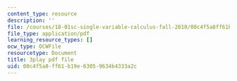 ```yaml
---
content_type: resource
description: ''
file: /courses/18-01sc-single-variable-calculus-fall-2010/00c4f5a8ff61b19e63059634b4333a2c_aeQA5d3gZTI.pdf
file_type: application/pdf
learning_resource_types: []
ocw_type: OCWFile
resourcetype: Document
title: 3play pdf file
uid: 00c4f5a8-ff61-b19e-6305-9634b4333a2c
---
```

